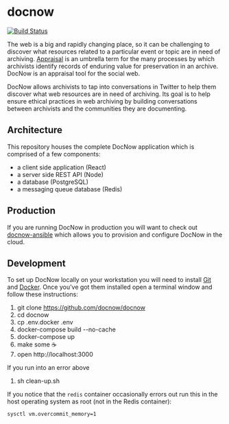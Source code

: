 # docnow

[![Build
Status](https://travis-ci.org/DocNow/docnow.svg?branch=master)](https://travis-ci.org/DocNow/docnow)

The web is a big and rapidly changing place, so it can be challenging to
discover what resources related to a particular event or topic are in need of
archiving. [Appraisal] is an umbrella term for the many processes by which
archivists identify records of enduring value for preservation in an archive.
DocNow is an appraisal tool for the social web.

DocNow allows archivists to tap into conversations in Twitter to help them
discover what web resources are in need of archiving. Its goal is to help ensure
ethical practices in web archiving by building conversations between archivists
and the communities they are documenting.

## Architecture

This repository houses the complete DocNow application which is comprised of a
few components:

* a client side application (React)
* a server side REST API (Node)
* a database (PostgreSQL)
* a messaging queue database (Redis)

## Production

If you are running DocNow in production you will want to check out
[docnow-ansible](https://github.com/DocNow/docnow-ansible) which allows you to
provision and configure DocNow in the cloud.

## Development

To set up DocNow locally on your workstation you will need to install [Git] and
[Docker]. Once you've got them installed open a terminal window and follow
these instructions:

1. git clone https://github.com/docnow/docnow
1. cd docnow
1. cp .env.docker .env
1. docker-compose build --no-cache
1. docker-compose up
1. make some ☕️
1. open http://localhost:3000

If you run into an error above

1. sh clean-up.sh

If you notice that the `redis` container occasionally errors out run this in the
host operating system as root (not in the Redis container):

```bash
sysctl vm.overcommit_memory=1
```

[Git]: https://git-scm.com/
[Docker]: https://www.docker.com/
[Appraisal]: https://www2.archivists.org/glossary/terms/a/appraisal
